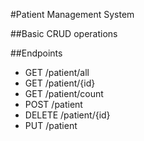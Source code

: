 #Patient Management System

##Basic CRUD operations

##Endpoints

- GET /patient/all
- GET /patient/{id}
- GET /patient/count
- POST /patient
- DELETE /patient/{id}
- PUT /patient
